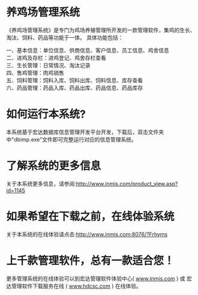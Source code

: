 # 养鸡场管理系统

《养鸡场管理系统》是专门为鸡场养殖管理所开发的一款管理软件，集鸡的生长、淘汰、饲料、药品等功能于一体。
具体功能包括：

一、基本信息：单位信息、供商信息、客户信息、员工信息、鸡舍信息  
二、进鸡及存栏：进鸡登记、鸡舍存栏查看  
三、生长管理：日常情况、淘汰记录  
四、售鸡管理：肉鸡销售  
五、饲料管理：饲料入库、饲料出库、饲料信息、库存查看  
六、药品管理：药品入库、药品出库、药品信息、药品库存  

# 如何运行本系统?

本系统基于宏达数据库信息管理开发平台开发，下载后，双击文件夹中"dbimp.exe"文件即可完整运行对应的信息管理系统。

# 了解系统的更多信息

关于本系统更多信息，请参阅:http://www.inmis.com/product_view.asp?id=1145

# 如果希望在下载之前，在线体验系统

关于本系统的在线体验请点击:http://www.inmis.com:8076/?Frhyms

# 上千款管理软件，总有一款适合您！

更多管理系统的在线体验可以到宏达管理软件体验中心( www.inmis.com ) 或 宏达管理软件下载服务在线 ( www.hdcsc.com ) 在线体验。

